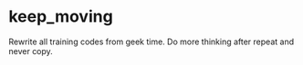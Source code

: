 # keep_moving
Rewrite all training codes from geek time. Do more thinking after repeat and never copy.
